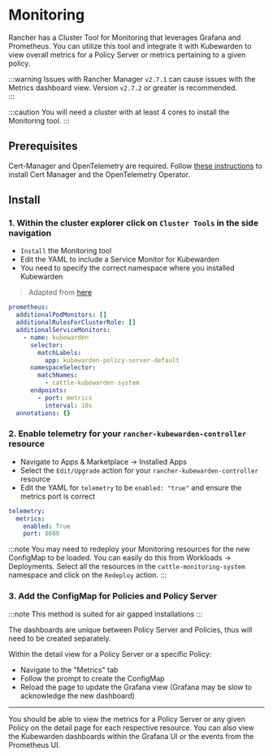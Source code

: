 # Monitoring

Rancher has a Cluster Tool for Monitoring that leverages Grafana and Prometheus. You can utilize this tool and integrate it with Kubewarden to view overall metrics for a Policy Server or metrics pertaining to a given policy.

:::warning
Issues with Rancher Manager `v2.7.1` can cause issues with the Metrics dashboard view. Version `v2.7.2` or greater is recommended.  
:::

:::caution
You will need a cluster with at least 4 cores to install the Monitoring tool.
:::

## Prerequisites

Cert-Manager and OpenTelemetry are required.
Follow [these instructions](../telemetry/opentelemetry/01-quickstart.md#install-opentelemetry) to install Cert Manager and the OpenTelemetry Operator.

## Install

### 1. Within the cluster explorer click on `Cluster Tools` in the side navigation

- `Install` the Monitoring tool
- Edit the YAML to include a Service Monitor for Kubewarden
- You need to specify the correct namespace where you installed Kubewarden

> Adapted from [here](../telemetry/metrics/01-quickstart.md)

```yml
prometheus:
  additionalPodMonitors: []
  additionalRulesForClusterRole: []
  additionalServiceMonitors:
    - name: kubewarden
      selector:
        matchLabels:
          app: kubewarden-policy-server-default
      namespaceSelector:
        matchNames:
          - cattle-kubewarden-system
      endpoints:
        - port: metrics
          interval: 10s
  annotations: {}
```

### 2. Enable telemetry for your `rancher-kubewarden-controller` resource

- Navigate to Apps & Marketplace -> Installed Apps
- Select the `Edit/Upgrade` action for your `rancher-kubewarden-controller` resource
- Edit the YAML for `telemetry` to be `enabled: "true"` and ensure the metrics port is correct

```yml
telemetry:
  metrics:
    enabled: True
    port: 8080
```

:::note
You may need to redeploy your Monitoring resources for the new ConfigMap to be loaded. You can easily do this from Workloads -> Deployments. Select all the resources in the `cattle-monitoring-system` namespace and click on the `Redeploy` action.
:::

### 3. Add the ConfigMap for Policies and Policy Server

:::note
This method is suited for air gapped installations
:::

The dashboards are unique between Policy Server and Policies, thus will need to be created separately.

Within the detail view for a Policy Server or a specific Policy:

- Navigate to the "Metrics" tab
- Follow the prompt to create the ConfigMap
- Reload the page to update the Grafana view (Grafana may be slow to acknowledge the new dashboard)

---

You should be able to view the metrics for a Policy Server or any given Policy on the detail page for each respective resource. You can also view the Kubewarden dashboards within the Grafana UI or the events from the Prometheus UI.
